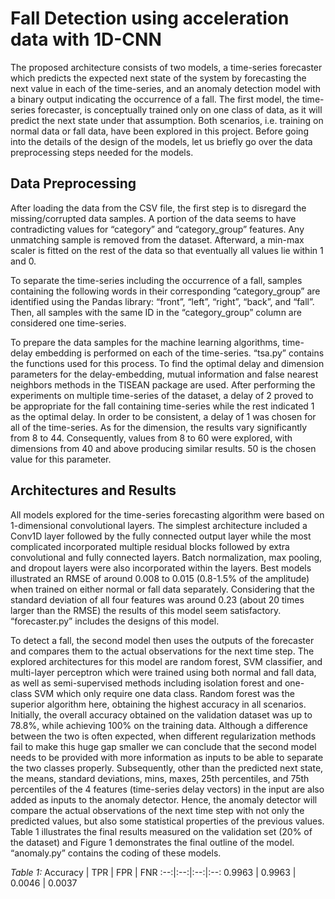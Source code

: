 # Fall Detection using acceleration data with 1D-CNN

The proposed architecture consists of two models, a time-series forecaster which predicts the expected next state of the system by forecasting the next value in each of the time-series, and an anomaly detection model with a binary output indicating the occurrence of a fall. The first model, the time-series forecaster, is conceptually trained only on one class of data, as it will predict the next state under that assumption. Both scenarios, i.e. training on normal data or fall data, have been explored in this project. Before going into the details of the design of the models, let us briefly go over the data preprocessing steps needed for the models.

## Data Preprocessing

After loading the data from the CSV file, the first step is to disregard the missing/corrupted data samples. A portion of the data seems to have contradicting values for “category” and “category_group” features. Any unmatching sample is removed from the dataset. Afterward, a min-max scaler is fitted on the rest of the data so that eventually all values lie within 1 and 0.

To separate the time-series including the occurrence of a fall, samples containing the following words in their corresponding “category_group” are identified using the Pandas library: “front”, “left”, “right”, “back”, and “fall”. Then, all samples with the same ID in the “category_group” column are considered one time-series.

To prepare the data samples for the machine learning algorithms, time-delay embedding is performed on each of the time-series. “tsa.py” contains the functions used for this process. To find the optimal delay and dimension parameters for the delay-embedding, mutual information and false nearest neighbors methods in the TISEAN package are used. After performing the experiments on multiple time-series of the dataset, a delay of 2 proved to be appropriate for the fall containing time-series while the rest indicated 1 as the optimal delay. In order to be consistent, a delay of 1 was chosen for all of the time-series. As for the dimension, the results vary significantly from 8 to 44. Consequently, values from 8 to 60 were explored, with dimensions from 40 and above producing similar results. 50 is the chosen value for this parameter.

## Architectures and Results

All models explored for the time-series forecasting algorithm were based on 1-dimensional convolutional layers. The simplest architecture included a Conv1D layer followed by the fully connected output layer while the most complicated incorporated multiple residual blocks followed by extra convolutional and fully connected layers. Batch normalization, max pooling, and dropout layers were also incorporated within the layers. Best models illustrated an RMSE of around 0.008 to 0.015 (0.8-1.5% of the amplitude) when trained on either normal or fall data separately. Considering that the standard deviation of all four features was around 0.23 (about 20 times larger than the RMSE) the results of this model seem satisfactory. “forecaster.py” includes the designs of this model.

To detect a fall, the second model then uses the outputs of the forecaster and compares them to the actual observations for the next time step. The explored architectures for this model are random forest, SVM classifier, and multi-layer perceptron which were trained using both normal and fall data, as well as semi-supervised methods including isolation forest and one-class SVM which only require one data class. Random forest was the superior algorithm here, obtaining the highest accuracy in all scenarios. Initially, the overall accuracy obtained on the validation dataset was up to 78.8%, while achieving 100% on the training data. Although a difference between the two is often expected, when different regularization methods fail to make this huge gap smaller we can conclude that the second model needs to be provided with more information as inputs to be able to separate the two classes properly. Subsequently, other than the predicted next state, the means, standard deviations, mins, maxes, 25th percentiles, and 75th percentiles of the 4 features (time-series delay vectors) in the input are also added as inputs to the anomaly detector. Hence, the anomaly detector will compare the actual observations of the next time step with not only the predicted values, but also some statistical properties of the previous values. Table 1 illustrates the final results measured on the validation set (20% of the dataset) and Figure 1 demonstrates the final outline of the model. “anomaly.py” contains the coding of these models.

_Table 1:_
Accuracy | TPR | FPR | FNR
:--:|:--:|:--:|:--:
0.9963 | 0.9963 | 0.0046 | 0.0037

